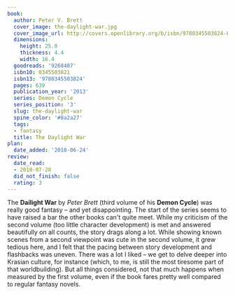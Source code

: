 ```yaml
---
book:
  author: Peter V. Brett
  cover_image: the-daylight-war.jpg
  cover_image_url: http://covers.openlibrary.org/b/isbn/9780345503824-L.jpg
  dimensions:
    height: 25.0
    thickness: 4.4
    width: 16.4
  goodreads: '9268487'
  isbn10: 0345503821
  isbn13: '9780345503824'
  pages: 639
  publication_year: '2013'
  series: Demon Cycle
  series_position: '3'
  slug: the-daylight-war
  spine_color: '#8a2a27'
  tags:
  - fantasy
  title: The Daylight War
plan:
  date_added: '2018-06-24'
review:
  date_read:
  - 2018-07-28
  did_not_finish: false
  rating: 3
---
```


The **Dailight War** by *Peter Brett* (third volume of his **Demon Cycle**) was really good fantasy – and yet disappointing. The start of the series seems to have raised a bar the other books can't quite meet. While my criticism of the second volume (too little character development) is met and answered beautifully on all counts, the story drags along a lot. While showing known scenes from a second viewpoint was cute in the second volume, it grew tedious here, and I felt that the pacing between story development and flashbacks was uneven. There was a lot I liked – we get to delve deeper into Krasian culture, for instance (which, to me, is still the most tiresome part of that worldbuilding). But all things considered, not that much happens when measured by the first volume, even if the book fares pretty well compared to regular fantasy novels.

